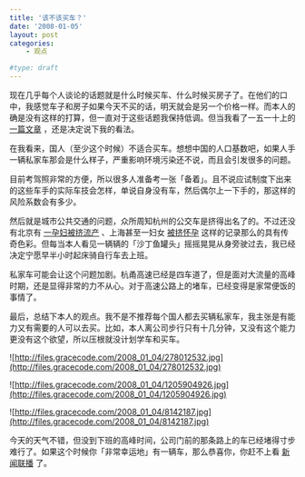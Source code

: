 ```yaml
---
title: '该不该买车？'
date: '2008-01-05'
layout: post
categories:
    - 观点

#type: draft
---
```


现在几乎每个人谈论的话题就是什么时候买车、什么时候买房子了。在他们的口中，我感觉车子和房子如果今天不买的话，明天就会是另一个价格一样。而本人的确是没有这样的打算，但一直对于这些话题我保持低调。但当我看了一五一十上的 [一篇文章](http://www.my1510.cn/article.php?4c847749c0d6f310) ，还是决定说下我的看法。

在我看来，国人（至少这个时候）不适合买车。想想中国的人口基数吧，如果人手一辆私家车那会是什么样子，严重影响环境污染还不说，而且会引发很多的问题。

目前考驾照非常的方便，所以很多人准备考一张「备着」。且不说应试制度下出来的这些车手的实际车技会怎样，单说自身没有车，然后偶尔上一下手的，那这样的风险系数会有多少。

然后就是城市公共交通的问题，众所周知杭州的公交车是挤得出名了的。不过还没有北京有 [一孕妇被挤流产](http://news.xinhuanet.com/video/2006-01/19/content_4073603.htm) 、上海甚至一妇女 [被挤怀孕](http://www.bokerb.com/logshow.asp?id=318) 这样的记录那么的具有传奇色彩。但每当本人看见一辆辆的「沙丁鱼罐头」摇摇晃晃从身旁驶过去，我已经决定宁愿早半小时起床骑自行车去上班。

私家车可能会让这个问题加剧。杭甬高速已经是四车道了，但是面对大流量的高峰时期，还是显得非常的力不从心。对于高速公路上的堵车，已经变得是家常便饭的事情了。

最后，总结下本人的观点。我不是不推荐每个国人都去买辆私家车，我主张是有能力又有需要的人可以去买。比如，本人离公司步行只有十几分钟，又没有这个能力更没有这个欲望，所以压根就没计划学车和买车。

![http://files.gracecode.com/2008_01_04/278012532.jpg](http://files.gracecode.com/2008_01_04/278012532.jpg)

![http://files.gracecode.com/2008_01_04/1205904926.jpg](http://files.gracecode.com/2008_01_04/1205904926.jpg)

![http://files.gracecode.com/2008_01_04/8142187.jpg](http://files.gracecode.com/2008_01_04/8142187.jpg)

今天的天气不错，但没到下班的高峰时间，公司门前的那条路上的车已经堵得寸步难行了。如果这个时候你「非常幸运地」有一辆车，那么恭喜你，你赶不上看 [新闻联播](http://www.kakug.com/blog/archives/311) 了。
